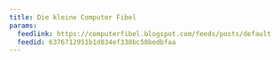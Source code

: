 ```yaml
---
title: Die kleine Computer Fibel
params:
  feedlink: https://computerfibel.blogspot.com/feeds/posts/default
  feedid: 6376712951b1d834ef338bc58bedbfaa
---
```

